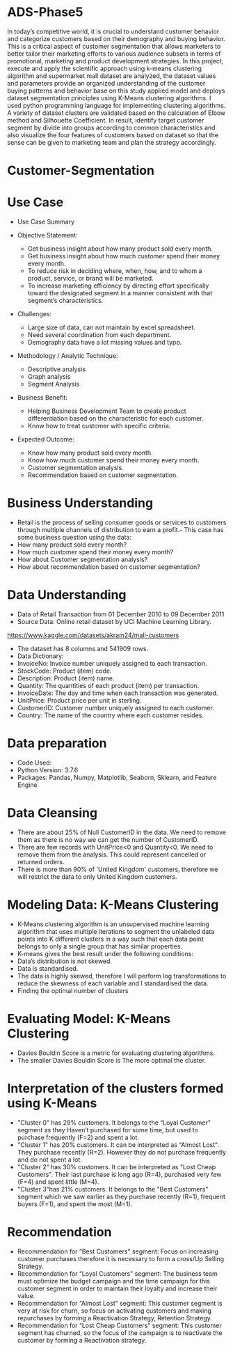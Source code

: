 # ADS-Phase5

In today’s competitive world, it is crucial to understand customer behavior and categorize customers based on their demography and buying behavior.
This is a critical aspect of customer segmentation that allows marketers to better tailor their marketing efforts to various audience subsets in terms of promotional, 
marketing and product development strategies. In this project, execute and apply the scientific approach using k-means clustering algorithm and supermarket mall dataset
are analyzed, the dataset values and parameters provide an organized understanding of the customer buying patterns and behavior base on this study applied model and deploys
dataset segmentation principles using K-Means clustering algorithms. I used python programming language for implementing clustering algorithms. A variety of dataset clusters are
validated based on the calculation of Elbow method and Silhouette Coefficient. In result, identify target customer segment by divide into groups according to common characteristics
and also visualize the four features of customers based on dataset so that the sense can be given to marketing team and plan the strategy accordingly.


# **Customer-Segmentation**

# Use Case

- Use Case Summary
- Objective Statement:
  * Get business insight about how many product sold every month.
  * Get business insight about how much customer spend their money every month.
  * To reduce risk in deciding where, when, how, and to whom a product, service, or brand will be marketed.
  * To increase marketing efficiency by directing effort specifically toward the designated segment in a manner consistent with that segment’s characteristics.

- Challenges:
  * Large size of data, can not maintain by excel spreadsheet.
  * Need several coordination from each department.
  * Demography data have a lot missing values and typo.

- Methodology / Analytic Technique:
  * Descriptive analysis
  * Graph analysis
  * Segment Analysis

- Business Benefit:
  * Helping Business Development Team to create product differentiation based on the characteristic for each customer.
  * Know how to treat customer with specific criteria.

- Expected Outcome:
  * Know how many product sold every month.
  * Know how much customer spend their money every month.
  * Customer segmentation analysis.
  * Recommendation based on customer segmentation.
  
# Business Understanding

- Retail is the process of selling consumer goods or services to customers through multiple channels of distribution to earn a profit.- This case has some business question using the data:
- How many product sold every month?
- How much customer spend their money every month?
- How about Customer segmentation analysis?
- How about recommendation based on customer segmentation?

# Data Understanding

- Data of Retail Transaction from 01 December 2010 to 09 December 2011
- Source Data: Online retail dataset by UCI Machine Learning Library. 

https://www.kaggle.com/datasets/akram24/mall-customers

- The dataset has 8 columns and 541909 rows.
- Data Dictionary:
- InvoiceNo: Invoice number uniquely assigned to each transaction. 
- StockCode: Product (item) code.
- Description: Product (item) name.
- Quantity: The quantities of each product (item) per transaction. 
- InvoiceDate: The day and time when each transaction was generated.
- UnitPrice: Product price per unit in sterling.
- CustomerID: Customer number uniquely assigned to each customer.
- Country: The name of the country where each customer resides.

# Data preparation 

- Code Used:
- Python Version: 3.7.6
- Packages: Pandas, Numpy, Matplotlib, Seaborn, Sklearn, and Feature Engine 

# Data Cleansing 

- There are about 25% of Null CustomerID in the data. We need to remove them as there is no way we can get the number of CustomerID.
- There are few records with UnitPrice<0 and Quantity<0. We need to remove them from the analysis. This could represent cancelled or returned orders.
- There is more than 90% of 'United Kingdom' customers, therefore we will restrict the data to only United Kingdom customers.

# Modeling Data: K-Means Clustering
- K-Means clustering algorithm is an unsupervised machine learning algorithm that uses multiple iterations to segment the unlabeled data points into K different clusters in a way such that each data point belongs to only a single group that has similar properties.
- K-means gives the best result under the following conditions:
- Data’s distribution is not skewed.
- Data is standardised.
- The data is highly skewed, therefore I will perform log transformations to reduce the skewness of each variable and I standardised the data.
- Finding the optimal number of clusters

# Evaluating Model: K-Means Clustering
- Davies Bouldin Score is a metric for evaluating clustering algorithms. 
- The smaller Davies Bouldin Score is The more optimal the cluster.

# Interpretation of the clusters formed using K-Means
- "Cluster 0" has 29% customers. It belongs to the “Loyal Customer" segment as they Haven’t purchased for some time, but used to purchase frequently (F=2) and spent a lot. 
- "Cluster 1" has 20% customers. It can be interpreted as “Almost Lost". They purchase recently (R=2). However they do not purchase frequently and do not spent a lot. 
- "Cluster 2“ has 30% customers. It can be interpreted as "Lost Cheap Customers". Their last purchase is long ago (R=4), purchased very few (F=4) and spent little (M=4).
- "Cluster 3“has 21% customers. It belongs to the "Best Customers" segment which we saw earlier as they purchase recently (R=1), frequent buyers (F=1), and spent the most (M=1).

# Recommendation
- Recommendation for “Best Customers" segment: Focus on increasing customer purchases therefore it is necessary to form a cross/Up Selling Strategy.
- Recommendation for “Loyal Customers" segment: The business team must optimize the budget campaign and the time campaign for this customer segment in order to maintain their loyalty and increase their value.
- Recommendation for “Almost Lost" segment: This customer segment is very at risk for churn, so focus on activating customers and making repurchases by forming a Reactivation Strategy, Retention Strategy.
- Recommendation for “Lost Cheap Customers" segment: This customer segment has churned, so the focus of the campaign is to reactivate the customer by forming a Reactivation strategy.
